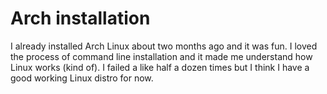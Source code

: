 # Arch installation
I already installed Arch Linux about two months ago and it was fun. I loved the process of command line installation and it made me understand how Linux works (kind of). I failed a like half a dozen times but I think I have a good working Linux distro for now.
